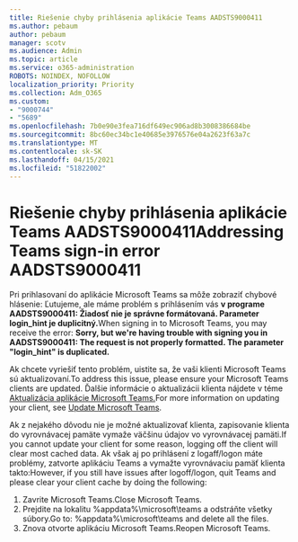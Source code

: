 ```yaml
---
title: Riešenie chyby prihlásenia aplikácie Teams AADSTS9000411
ms.author: pebaum
author: pebaum
manager: scotv
ms.audience: Admin
ms.topic: article
ms.service: o365-administration
ROBOTS: NOINDEX, NOFOLLOW
localization_priority: Priority
ms.collection: Adm_O365
ms.custom:
- "9000744"
- "5689"
ms.openlocfilehash: 7b0e90e3fea716df649ec906ad8b3008386684be
ms.sourcegitcommit: 8bc60ec34bc1e40685e3976576e04a2623f63a7c
ms.translationtype: MT
ms.contentlocale: sk-SK
ms.lasthandoff: 04/15/2021
ms.locfileid: "51822002"
---
```

# <a name="addressing-teams-sign-in-error-aadsts9000411"></a><span data-ttu-id="e177f-102">Riešenie chyby prihlásenia aplikácie Teams AADSTS9000411</span><span class="sxs-lookup"><span data-stu-id="e177f-102">Addressing Teams sign-in error AADSTS9000411</span></span>

<span data-ttu-id="e177f-103">Pri prihlasovaní do aplikácie Microsoft Teams sa môže zobraziť chybové hlásenie: Ľutujeme, ale máme problém s prihlásením vás **v programe AADSTS9000411: Žiadosť nie je správne formátovaná. Parameter login_hint je duplicitný.**</span><span class="sxs-lookup"><span data-stu-id="e177f-103">When signing in to Microsoft Teams, you may receive the error: **Sorry, but we're having trouble with signing you in AADSTS9000411: The request is not properly formatted. The parameter "login_hint" is duplicated.**</span></span>

<span data-ttu-id="e177f-104">Ak chcete vyriešiť tento problém, uistite sa, že vaši klienti Microsoft Teams sú aktualizovaní.</span><span class="sxs-lookup"><span data-stu-id="e177f-104">To address this issue, please ensure your Microsoft Teams clients are updated.</span></span> <span data-ttu-id="e177f-105">Ďalšie informácie o aktualizácii klienta nájdete v téme [Aktualizácia aplikácie Microsoft Teams.](https://support.office.com/article/Update-Microsoft-Teams-535a8e4b-45f0-4f6c-8b3d-91bca7a51db1)</span><span class="sxs-lookup"><span data-stu-id="e177f-105">For more information on updating your client, see [Update Microsoft Teams](https://support.office.com/article/Update-Microsoft-Teams-535a8e4b-45f0-4f6c-8b3d-91bca7a51db1).</span></span>

<span data-ttu-id="e177f-106">Ak z nejakého dôvodu nie je možné aktualizovať klienta, zapisovanie klienta do vyrovnávacej pamäte vymaže väčšinu údajov vo vyrovnávacej pamäti.</span><span class="sxs-lookup"><span data-stu-id="e177f-106">If you cannot update your client for some reason, logging off the client will clear most cached data.</span></span> <span data-ttu-id="e177f-107">Ak však aj po prihlásení z logaff/logon máte problémy, zatvorte aplikáciu Teams a vymažte vyrovnávaciu pamäť klienta takto:</span><span class="sxs-lookup"><span data-stu-id="e177f-107">However, if you still have issues after logoff/logon, quit Teams and please clear your client cache by doing the following:</span></span>
1. <span data-ttu-id="e177f-108">Zavrite Microsoft Teams.</span><span class="sxs-lookup"><span data-stu-id="e177f-108">Close Microsoft Teams.</span></span>
2. <span data-ttu-id="e177f-109">Prejdite na lokalitu %appdata%\microsoft\teams a odstráňte všetky súbory.</span><span class="sxs-lookup"><span data-stu-id="e177f-109">Go to: %appdata%\microsoft\teams and delete all the files.</span></span>
3. <span data-ttu-id="e177f-110">Znova otvorte aplikáciu Microsoft Teams.</span><span class="sxs-lookup"><span data-stu-id="e177f-110">Reopen Microsoft Teams.</span></span>
